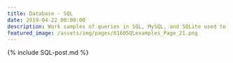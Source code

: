 ```yaml
---
title: Database - SQL
date: 2019-04-22 00:00:00
description: Work samples of queries in SQL, MySQL, and SQLite used to access, join, and clean large data sets
featured_image: /assets/img/pages/6160SQLexamples_Page_21.png
---
```


{% include SQL-post.md %}
